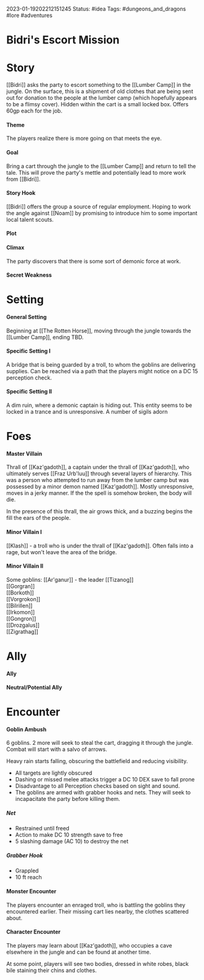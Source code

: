 2023-01-19202212151245
Status: #idea
Tags: #dungeons_and_dragons #lore #adventures 

# Bidri's Escort Mission

# Story
[[Bidri]] asks the party to escort something to the [[Lumber Camp]] in the jungle. On the surface, this is a shipment of old clothes that are being sent out for donation to the people at the lumber camp (which hopefully appears to be a flimsy cover). Hidden within the cart is a small locked box. Offers 60gp each for the job.

#### Theme
The players realize there is more going on that meets the eye.

#### Goal
Bring a cart through the jungle to the [[Lumber Camp]] and return to tell the tale. This will prove the party's mettle and potentially lead to more work from [[Bidri]].

#### Story Hook
[[Bidri]] offers the group a source of regular employment. Hoping to work the angle against [[Noam]] by promising to introduce him to some important local talent scouts.

#### Plot

#### Climax
The party discovers that there is some sort of demonic force at work.

#### Secret Weakness

# Setting	

#### General Setting
Beginning at [[The Rotten Horse]], moving through the jungle towards the [[Lumber Camp]], ending TBD.

#### Specific Setting I
A bridge that is being guarded by a troll, to whom the goblins are delivering supplies. Can be reached via a path that the players might notice on a DC 15 perception check. 

#### Specific Setting II
A dim ruin, where a demonic captain is hiding out. This entity seems to be locked in a trance and is unresponsive. A number of sigils adorn

# Foes	
#### Master Villain
Thrall of [[Kaz'gadoth]], a captain under the thrall of [[Kaz'gadoth]], who ultimately serves [[Fraz Urb'luu]] through several layers of hierarchy. This was a person who attempted to run away from the lumber camp but was possessed by a minor demon named [[Kaz'gadoth]]. Mostly unresponsive, moves in a jerky manner. If the the spell is somehow broken, the body will die.

In the presence of this thrall, the air grows thick, and a buzzing begins the fill the ears of the people.

#### Minor Villain I
[[Klash]] - a troll who is under the thrall of [[Kaz'gadoth]]. Often falls into a rage, but won't leave the area of the bridge.

#### Minor Villain II
Some goblins:
[[Ar'ganur]] - the leader
[[Tizanog]]  
[[Gorgran]]  
[[Borkoth]]  
[[Vorgrokon]]  
[[Bilrillen]]  
[[Irkomon]]  
[[Gongron]]  
[[Drozgalus]]  
[[Zigrathag]]

# Ally	
#### Ally

#### Neutral/Potential Ally


# Encounter
#### Goblin Ambush
6 goblins. 2 more will seek to steal the cart, dragging it through the jungle.
Combat will start with a salvo of arrows.

Heavy rain starts falling, obscuring the battlefield and reducing visibility. 
- All targets are lightly obscured
- Dashing or missed melee attacks trigger a DC 10 DEX save to fall prone
- Disadvantage to all Perception checks based on sight and sound.
- The goblins are armed with grabber hooks and nets. They will seek to incapacitate the party before killing them.
##### Net
- Restrained until freed
- Action to make DC 10 strength save to free
- 5 slashing damage (AC 10) to destroy the net
##### Grabber Hook
- Grappled
- 10 ft reach

#### Monster Encounter
The players encounter an enraged troll, who is battling the goblins they encountered earlier. Their missing cart lies nearby, the clothes scattered about.

#### Character Encounter
The players may learn about [[Kaz'gadoth]], who occupies a cave elsewhere in the jungle and can be found at another time.

At some point, players will see two bodies, dressed in white robes, black bile staining their chins and clothes.